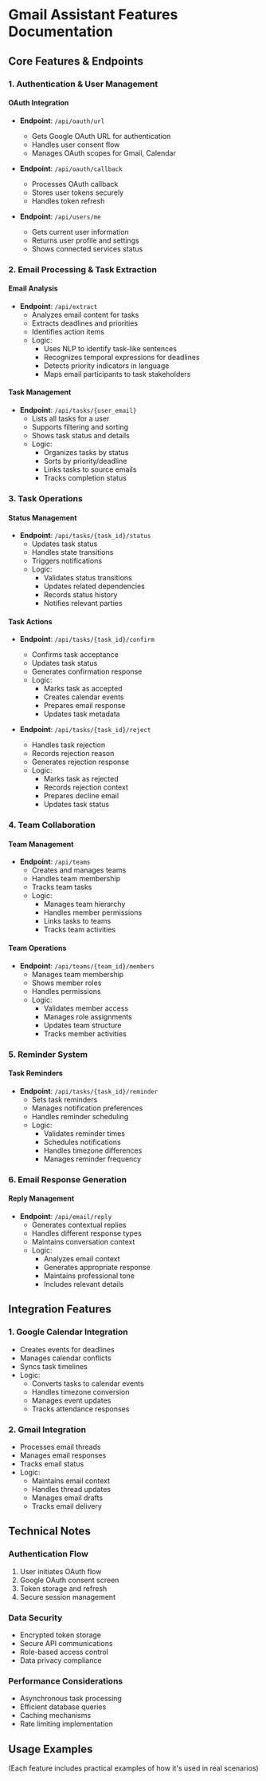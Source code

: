# Gmail Assistant Features Documentation

## Core Features & Endpoints

### 1. Authentication & User Management
#### OAuth Integration
- **Endpoint**: `/api/oauth/url`
  * Gets Google OAuth URL for authentication
  * Handles user consent flow
  * Manages OAuth scopes for Gmail, Calendar

- **Endpoint**: `/api/oauth/callback`
  * Processes OAuth callback
  * Stores user tokens securely
  * Handles token refresh

- **Endpoint**: `/api/users/me`
  * Gets current user information
  * Returns user profile and settings
  * Shows connected services status

### 2. Email Processing & Task Extraction
#### Email Analysis
- **Endpoint**: `/api/extract`
  * Analyzes email content for tasks
  * Extracts deadlines and priorities
  * Identifies action items
  * Logic:
    - Uses NLP to identify task-like sentences
    - Recognizes temporal expressions for deadlines
    - Detects priority indicators in language
    - Maps email participants to task stakeholders

#### Task Management
- **Endpoint**: `/api/tasks/{user_email}`
  * Lists all tasks for a user
  * Supports filtering and sorting
  * Shows task status and details
  * Logic:
    - Organizes tasks by status
    - Sorts by priority/deadline
    - Links tasks to source emails
    - Tracks completion status

### 3. Task Operations
#### Status Management
- **Endpoint**: `/api/tasks/{task_id}/status`
  * Updates task status
  * Handles state transitions
  * Triggers notifications
  * Logic:
    - Validates status transitions
    - Updates related dependencies
    - Records status history
    - Notifies relevant parties

#### Task Actions
- **Endpoint**: `/api/tasks/{task_id}/confirm`
  * Confirms task acceptance
  * Updates task status
  * Generates confirmation response
  * Logic:
    - Marks task as accepted
    - Creates calendar events
    - Prepares email response
    - Updates task metadata

- **Endpoint**: `/api/tasks/{task_id}/reject`
  * Handles task rejection
  * Records rejection reason
  * Generates rejection response
  * Logic:
    - Marks task as rejected
    - Records rejection context
    - Prepares decline email
    - Updates task status

### 4. Team Collaboration
#### Team Management
- **Endpoint**: `/api/teams`
  * Creates and manages teams
  * Handles team membership
  * Tracks team tasks
  * Logic:
    - Manages team hierarchy
    - Handles member permissions
    - Links tasks to teams
    - Tracks team activities

#### Team Operations
- **Endpoint**: `/api/teams/{team_id}/members`
  * Manages team membership
  * Shows member roles
  * Handles permissions
  * Logic:
    - Validates member access
    - Manages role assignments
    - Updates team structure
    - Tracks member activities

### 5. Reminder System
#### Task Reminders
- **Endpoint**: `/api/tasks/{task_id}/reminder`
  * Sets task reminders
  * Manages notification preferences
  * Handles reminder scheduling
  * Logic:
    - Validates reminder times
    - Schedules notifications
    - Handles timezone differences
    - Manages reminder frequency

### 6. Email Response Generation
#### Reply Management
- **Endpoint**: `/api/email/reply`
  * Generates contextual replies
  * Handles different response types
  * Maintains conversation context
  * Logic:
    - Analyzes email context
    - Generates appropriate response
    - Maintains professional tone
    - Includes relevant details

## Integration Features

### 1. Google Calendar Integration
- Creates events for deadlines
- Manages calendar conflicts
- Syncs task timelines
- Logic:
  * Converts tasks to calendar events
  * Handles timezone conversion
  * Manages event updates
  * Tracks attendance responses

### 2. Gmail Integration
- Processes email threads
- Manages email responses
- Tracks email status
- Logic:
  * Maintains email context
  * Handles thread updates
  * Manages email drafts
  * Tracks email delivery

## Technical Notes

### Authentication Flow
1. User initiates OAuth flow
2. Google OAuth consent screen
3. Token storage and refresh
4. Secure session management

### Data Security
- Encrypted token storage
- Secure API communications
- Role-based access control
- Data privacy compliance

### Performance Considerations
- Asynchronous task processing
- Efficient database queries
- Caching mechanisms
- Rate limiting implementation

## Usage Examples
(Each feature includes practical examples of how it's used in real scenarios)
